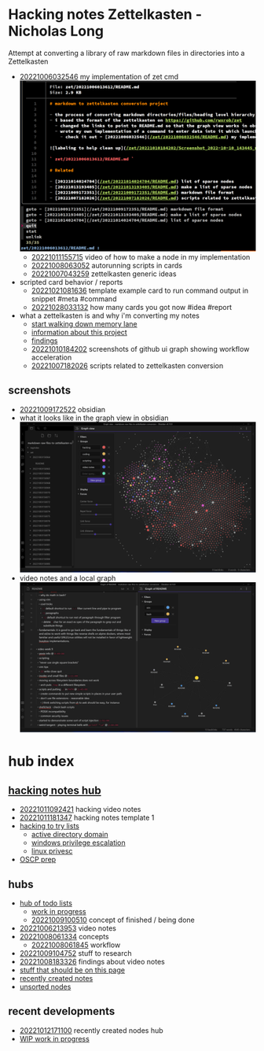 # Hacking notes Zettelkasten - Nicholas Long

Attempt at converting a library of raw markdown files in directories into a Zettelkasten

- [20221006032546](/zet/20221006032546/README.md) my implementation of zet cmd
  ![screenshot of graph explorer](/zet/20221010184202/Screenshot_2022-10-14_014740.png)
  - [20221011155715](/zet/20221011155715/README.md) video of how to make a node in my implementation
  - [20221008063052](/zet/20221008063052/README.md) autorunning scripts in cards
  - [20221007043259](/zet/20221007043259/README.md) zettelkasten generic ideas
- scripted card behavior / reports
  - [20221021081636](/zet/20221021081636/README.md) template example card to run command output in snippet #meta #command
  - [20221028033132](/zet/20221028033132/README.md) how many cards you got now #idea #report
- what a zettelkasten is and why i'm converting my notes
  - [start walking down memory lane](/zet/20221016233254/README.md)
  - [information about this project](/zet/20221006013612/README.md)
  - [findings](/zet/20221007043646/README.md)
  - [20221010184202](/zet/20221010184202/README.md) screenshots of github ui graph showing workflow acceleration
  - [20221007182026](/zet/20221007182026/README.md) scripts related to zettelkasten conversion
## screenshots
  - [20221009172522](/zet/20221009172522/README.md) obsidian
  - what it looks like in the graph view in obsidian
  ![screenshot of colorful spaghetti graph](zet/20221010184202/Screenshot_2022-10-10_142249.png)
  - video notes and a local graph
  ![screenshot of video notes](zet/20221009023024/screenshot_2022-10-08_213214.png)

# hub index
## [hacking notes hub](/zet/20221007220451/README.md)
  - [20221011092421](/zet/20221011092421/README.md) hacking video notes
  - [20221011181347](/zet/20221011181347/README.md) hacking notes template 1
  - [hacking to try lists](/zet/20221009102436/README.md)
    - [active directory domain](/zet/20221003151172/README.md)
    - [windows privilege escalation](/zet/20221003151207/README.md)
    - [linux privesc](zet/20221003151210/README.md)
  - [OSCP prep](/zet/20221009005402/README.md)
## hubs
- [hub of todo lists](/zet/20221007044552/README.md)
  - [work in progress](/zet/20221008042814/README.md)
  - [20221009100510](/zet/20221009100510/README.md) concept of finished / being done
- [20221006213953](/zet/20221006213953/README.md) video notes
- [20221008061334](/zet/20221008061334/README.md) concepts
  - [20221008061845](/zet/20221008061845/README.md) workflow
- [20221009104752](/zet/20221009104752/README.md) stuff to research
- [20221008183326](/zet/20221008183326/README.md) findings about video notes
- [stuff that should be on this page](/zet/20221009192000/README.md)
- [recently created notes](/zet/20221012171100/README.md)
- [unsorted nodes](/zet/20221007185940/README.md)

## recent developments
- [20221012171100](/zet/20221012171100/README.md) recently created nodes hub
- [WIP work in progress](/zet/20221008042814/README.md)
